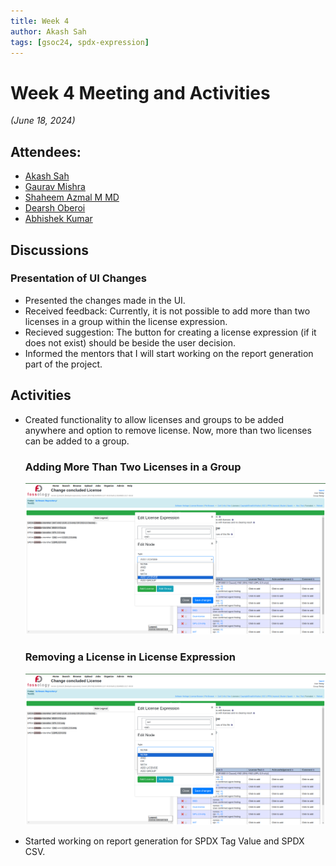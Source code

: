 ```yaml
---
title: Week 4
author: Akash Sah
tags: [gsoc24, spdx-expression]
---
```


<!--
SPDX-License-Identifier: CC-BY-SA-4.0

SPDX-FileCopyrightText: 2024 Akash Sah <akashsah2003@gmail.com>
-->

# Week 4 Meeting and Activities

_(June 18, 2024)_

## Attendees:

- [Akash Sah](https://github.com/Akashsah2003)
- [Gaurav Mishra](https://github.com/GMishx)
- [Shaheem Azmal M MD](https://github.com/shaheemazmalmmd)
- [Dearsh Oberoi](https://github.com/deo002)
- [Abhishek Kumar](https://github.com/abhi-kumar17871)

## Discussions

### Presentation of UI Changes

- Presented the changes made in the UI.
- Received feedback: Currently, it is not possible to add more than two licenses in a group within the license expression.
- Recieved suggestion: The button for creating a license expression (if it does not exist) should be beside the user decision.
- Informed the mentors that I will start working on the report generation part of the project.

## Activities

- Created functionality to allow licenses and groups to be added anywhere and option to remove license. Now, more than two licenses can be added to a group.

  ### Adding More Than Two Licenses in a Group
  ![Adding More Than Two Licenses in a Group](/img/spdx-expression/addLicense.png)

  ### Removing a License in License Expression
  ![Removing a License in License Expression](/img/spdx-expression/removeLicense.png)

- Started working on report generation for SPDX Tag Value and SPDX CSV.